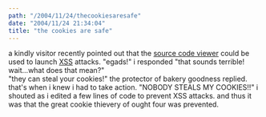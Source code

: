 ```yaml
---
path: "/2004/11/24/thecookiesaresafe" 
date: "2004/11/24 21:34:04" 
title: "the cookies are safe" 
---
```

a kindly visitor recently pointed out that the <a href="http://www.randomchaos.com/source.php">source code viewer</a> could be used to launch <a href="http://www.google.com/search?q=xss">XSS</a> attacks. "egads!" i responded "that sounds terrible! wait...what does that mean?"<br>"they can steal your cookies!" the protector of bakery goodness replied. that's when i knew i had to take action. "NOBODY STEALS MY COOKIES!!" i shouted as i edited a few lines of code to prevent XSS attacks. and thus it was that the great cookie thievery of ought four was prevented.